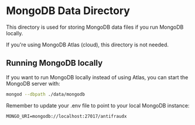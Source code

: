 # MongoDB Data Directory

This directory is used for storing MongoDB data files if you run MongoDB locally. 

If you're using MongoDB Atlas (cloud), this directory is not needed.

## Running MongoDB locally

If you want to run MongoDB locally instead of using Atlas, you can start the MongoDB server with:

```bash
mongod --dbpath ./data/mongodb
```

Remember to update your .env file to point to your local MongoDB instance:

```
MONGO_URI=mongodb://localhost:27017/antifraudx
```